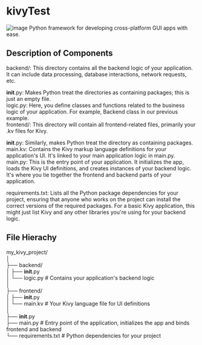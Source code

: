 # kivyTest

![image](https://github.com/wanasyraf4/kivyTest/assets/107595740/0323ba8a-fcea-4391-a15b-8f3fb73e1ca2)
Python framework for developing cross-platform GUI apps with ease.

## Description of Components <br>
backend/: This directory contains all the backend logic of your application. It can include data processing, database interactions, network requests, etc. <br>

__init__.py: Makes Python treat the directories as containing packages; this is just an empty file. <br>
logic.py: Here, you define classes and functions related to the business logic of your application. For example, Backend class in our previous example. <br>
frontend/: This directory will contain all frontend-related files, primarily your .kv files for Kivy. <br>

__init__.py: Similarly, makes Python treat the directory as containing packages. <br>
main.kv: Contains the Kivy markup language definitions for your application's UI. It's linked to your main application logic in main.py. <br>
main.py: This is the entry point of your application. It initializes the app, loads the Kivy UI definitions, and creates instances of your backend logic. It's where you tie together the frontend and backend parts of your application. <br>

requirements.txt: Lists all the Python package dependencies for your project, ensuring that anyone who works on the project can install the correct versions of the required packages. For a basic Kivy application, this might just list Kivy and any other libraries you're using for your backend logic. <br>

## File Hierachy <br>
my_kivy_project/ <br>
│ <br>
├── backend/ <br>
│   ├── __init__.py <br>
│   └── logic.py        # Contains your application's backend logic <br>
│<br>
├── frontend/<br>
│   ├── __init__.py<br>
│   └── main.kv         # Your Kivy language file for UI definitions<br>
│<br>
├── __init__.py<br>
├── main.py             # Entry point of the application, initializes the app and binds frontend and backend<br>
└── requirements.txt    # Python dependencies for your project<br>
